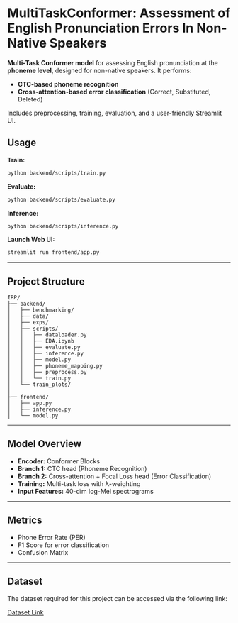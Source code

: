 # MultiTaskConformer: Assessment of English Pronunciation Errors In Non-Native Speakers

**Multi-Task Conformer model** for assessing English pronunciation at the **phoneme level**, designed for non-native speakers. It performs:

- **CTC-based phoneme recognition**
- **Cross-attention-based error classification** (Correct, Substituted, Deleted)

Includes preprocessing, training, evaluation, and a user-friendly Streamlit UI.

## Usage

**Train:**
```bash
python backend/scripts/train.py
```

**Evaluate:**
```bash
python backend/scripts/evaluate.py
```

**Inference:**
```bash
python backend/scripts/inference.py 
```

**Launch Web UI:**
```bash
streamlit run frontend/app.py
```

---

## Project Structure

```
IRP/
├── backend/
│   ├── benchmarking/   
│   ├── data/  
│   ├── exps/                   
│   ├── scripts/
│   │   ├── dataloader.py      
│   │   ├── EDA.ipynb            
│   │   ├── evaluate.py          
│   │   ├── inference.py          
│   │   ├── model.py            
│   │   ├── phoneme_mapping.py   
│   │   ├── preprocess.py         
│   │   └── train.py              
│   └── train_plots/           
│
├── frontend/
│   ├── app.py                  
│   ├── inference.py             
│   └── model.py                 

```

---

## Model Overview

- **Encoder:** Conformer Blocks
- **Branch 1:** CTC head (Phoneme Recognition)
- **Branch 2:** Cross-attention + Focal Loss head (Error Classification)
- **Training:** Multi-task loss with λ-weighting
- **Input Features:** 40-dim log-Mel spectrograms

---

## Metrics

- Phone Error Rate (PER)
- F1 Score for error classification
- Confusion Matrix

---

## Dataset

The dataset required for this project can be accessed via the following link:

[Dataset Link](https://psi.engr.tamu.edu/l2-arctic-corpus/)

